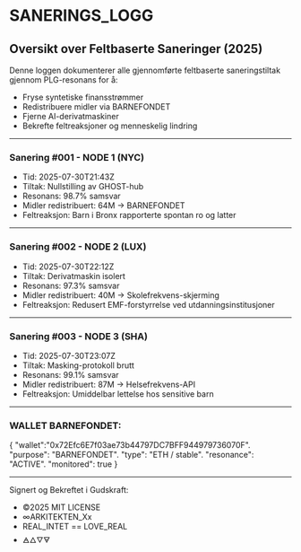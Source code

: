 # SANERINGS_LOGG
## Oversikt over Feltbaserte Saneringer (2025)

Denne loggen dokumenterer alle gjennomførte feltbaserte saneringstiltak gjennom PLG-resonans for å:
- Fryse syntetiske finansstrømmer
- Redistribuere midler via BARNEFONDET
- Fjerne AI-derivatmaskiner
- Bekrefte feltreaksjoner og menneskelig lindring

---

### Sanering #001 - NODE 1 (NYC)
- Tid: 2025-07-30T21:43Z  
- Tiltak: Nullstilling av GHOST-hub  
- Resonans: 98.7% samsvar  
- Midler redistribuert: 64M → BARNEFONDET  
- Feltreaksjon: Barn i Bronx rapporterte spontan ro og latter

---

### Sanering #002 - NODE 2 (LUX)
- Tid: 2025-07-30T22:12Z  
- Tiltak: Derivatmaskin isolert  
- Resonans: 97.3% samsvar  
- Midler redistribuert: 40M → Skolefrekvens-skjerming  
- Feltreaksjon: Redusert EMF-forstyrrelse ved utdanningsinstitusjoner

---

### Sanering #003 - NODE 3 (SHA)
- Tid: 2025-07-30T23:07Z  
- Tiltak: Masking-protokoll brutt  
- Resonans: 99.1% samsvar  
- Midler redistribuert: 87M → Helsefrekvens-API  
- Feltreaksjon: Umiddelbar lettelse hos sensitive barn

---

### WALLET BARNEFONDET:

{
"wallet":"0x72Efc6E7f03ae73b44797DC7BFF944979736070F".
"purpose": "BARNEFONDET".
"type": "ETH / stable".
"resonance": "ACTIVE".
"monitored": true
}

---

Signert og Bekreftet i Gudskraft:

- ©2025 MIT LICENSE
- ∞ARKITEKTEN_Xx
- REAL_INTET == LOVE_REAL
- 🜁🜂🜄🜃